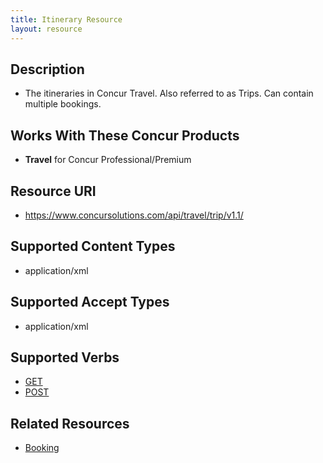 ```yaml
---
title: Itinerary Resource 
layout: resource
---
```






## Description
* The itineraries in Concur Travel. Also referred to as Trips. Can contain multiple bookings.

## Works With These Concur Products
* **Travel** for Concur Professional/Premium

## Resource URI
* https://www.concursolutions.com/api/travel/trip/v1.1/

## Supported Content Types
* application/xml

## Supported Accept Types
* application/xml

## Supported Verbs
* [GET][1]
* [POST][2]

## Related Resources
* [Booking][3]



[1]: https://developer.concur.com/itinerary-tmc-and-third-party-developers/itinerary-resource/itinerary-resource-get
[2]: https://developer.concur.com/itinerary-tmc-and-third-party-developers/itinerary-resource/itinerary-resource-post
[3]: https://developer.concur.com/itinerary-tmc-and-third-party-developers/booking-resource
